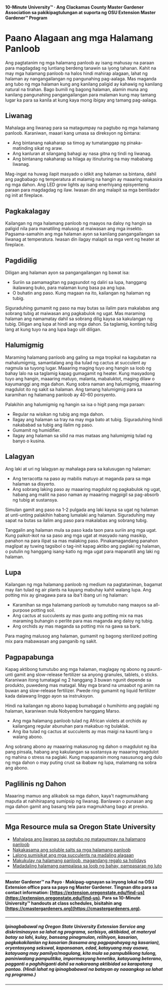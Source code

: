 #### 10-Minute University™ · Ang Clackamas County Master Gardener Association sa pakikipagtulungan at suporta ng OSU Extension Master Gardener™ Program

# Paano Alagaan ang mga Halamang Panloob

Ang pagtatanim ng mga halamang panloob ay isang mahusay na paraan para magdagdag ng luntiang berdeng tanawin sa iyong tahanan. Kahit na may mga halamang panloob na halos hindi mahirap alagaan, lahat ng halaman ay nangangailangan ng pangunahing pag-aalaga. Mas maganda ang tubo ng mga halaman kung ang kanilang paligid ay kahawig ng kanilang natural na tirahan. Bago bumili ng bagong halaman, alamin muna ang kanilang pangunahing pangangailangan para malaman kung may tamang lugar ka para sa kanila at kung kaya mong ibigay ang tamang pag-aalaga.

## Liwanag

Mahalaga ang liwanag para sa matagumpay na pagtubo ng mga halamang panloob. Karaniwan, maaari kang umasa sa direksyon ng bintana:

- Ang bintanang nakaharap sa timog ay tumatanggap ng pinaka-matinding sikat ng araw.
- Ang kanluran at silangang bahagi ay nasa gitna ng tindi ng liwanag.
- Ang bintanang nakaharap sa hilaga ay itinuturing na may mababang liwanag.

Mag-ingat na huwag ilapit masyado o idikit ang halaman sa bintana, dahil ang pagbabago ng temperatura at malamig na hangin ay maaaring makasira ng mga dahon. Ang LED grow lights ay isang enerhiyang episyenteng paraan para magdagdag ng ilaw. Iwasan din ang malapit sa mga bentilador ng init at fireplace.

## Pagkakalagay

Kailangan ng mga halamang panloob ng maayos na daloy ng hangin sa paligid nila para manatiling malusog at maiwasan ang mga insekto. Pagsama-samahin ang mga halaman ayon sa kanilang pangangailangan sa liwanag at temperatura. Iwasan din ilagay malapit sa mga vent ng heater at fireplace.

## Pagdidilig

Diligan ang halaman ayon sa pangangailangan ng bawat isa:

- Suriin sa pamamagitan ng pagsundot ng daliri sa lupa, hanggang ikalawang buko, para malaman kung basa pa ang lupa.
- O buhatin ang paso. Kung magaan na ito, kailangan ng halaman ng tubig.

Siguraduhing gumamit ng paso na may butas sa ilalim para makalabas ang sobrang tubig at maiwasan ang pagkabulok ng ugat. Mas maraming halaman ang namamatay dahil sa sobrang dilig kaysa sa kakulangan ng tubig. Diligan ang lupa at hindi ang mga dahon. Sa taglamig, konting tubig lang at kung tuyo na ang lupa bago ulit diligan.

## Halumigmig

Maraming halamang panloob ang galing sa mga tropikal na kagubatan na mahalumigmig, samantalang ang iba tulad ng cactus at succulent ay nagmula sa tuyong lugar. Maaaring maging tuyo ang hangin sa loob ng bahay lalo na sa taglamig kapag gumagamit ng heater. Kung masyadong tuyo ang hangin, maaaring matuyo, malanta, mabaluktot, maging dilaw o kayumanggi ang mga dahon. Kung sobra naman ang halumigmig, maaaring magdulot ito ng sakit sa halaman. Ang tamang halumigmig para sa karamihan ng halamang panloob ay 40-60 porsyento.

Palakihin ang halumigmig ng hangin sa isa o higit pang mga paraan:

- Regular na wisikan ng tubig ang mga dahon.
- Ilagay ang halaman sa tray na may mga bato at tubig. Siguraduhing hindi nakababad sa tubig ang ilalim ng paso.
- Gumamit ng humidifier.
- Ilagay ang halaman sa silid na mas mataas ang halumigmig tulad ng banyo o kusina.

## Lalagyan

Ang laki at uri ng lalagyan ay mahalaga para sa kalusugan ng halaman:

- Ang terracotta na paso ay mabilis matuyo at maganda para sa mga halaman sa disyerto.
- Ang sobrang laking paso ay maaaring magdulot ng pagkabulok ng ugat, habang ang maliit na paso naman ay maaaring magpigil sa pag-absorb ng tubig at sustansya.

Simulan gamit ang paso na 1-2 pulgada ang laki kaysa sa ugat ng halaman at unti-unting palakihin habang lumalaki ang halaman. Siguraduhing may sapat na butas sa ilalim ang paso para makalabas ang sobrang tubig.

Tanggalin ang halaman mula sa paso kada taon para suriin ang mga ugat. Kung paikot-ikot na sa paso ang mga ugat at masyado nang masikip, panahon na para ilipat sa mas malaking paso. Pinakamagandang panahon maglipat ay tuwing tagsibol o tag-init kapag aktibo ang paglaki ng halaman, o putulin ng hanggang isang-katlo ng mga ugat para mapanatili ang laki ng halaman.

## Lupa

Kailangan ng mga halamang panloob ng medium na pagtataniman, bagamat may ilan tulad ng air plants na kayang mabuhay kahit walang lupa. Ang potting mix ay ginagawa para sa iba't ibang uri ng halaman:

- Karamihan sa mga halamang panloob ay tumutubo nang maayos sa all-purpose potting soil.
- Ang cactus at succulents ay mas gusto ang potting mix na mas maraming buhangin o perlite para mas maganda ang daloy ng tubig.
- Ang orchids ay mas maganda sa potting mix na gawa sa bark.

Para maging malusog ang halaman, gumamit ng bagong sterilized potting mix para mabawasan ang panganib ng sakit.

## Pagpapabunga

Kapag aktibong tumutubo ang mga halaman, maglagay ng abono ng paunti-unti gamit ang slow-release fertilizer sa anyong granules, tablets, o sticks. Karaniwan itong tumatagal ng 2 hanggang 3 buwan ngunit depende sa produkto, puwedeng mas matagal. May mga brand na umaabot ng anim na buwan ang slow-release fertilizer. Pwede ring gumamit ng liquid fertilizer kada dalawang linggo ayon sa instruksyon.

Hindi na kailangan ng abono kapag bumabagal o humihinto ang paglaki ng halaman, karaniwan mula Nobyembre hanggang Marso.

- Ang mga halamang panloob tulad ng African violets at orchids ay kailangang regular abunuhan para makabuo ng bulaklak.
- Ang iba tulad ng cactus at succulents ay mas maigi na kaunti lang o walang abono.

Ang sobrang abono ay maaaring makasunog ng dahon o magdulot ng iba pang pinsala, habang ang kakulangan sa sustansya ay maaaring magdulot ng mahina o stress na paglaki. Kung mapapansin mong nasusunog ang dulo ng mga dahon o may puting crust sa ibabaw ng lupa, malamang na sobra ang abono.

## Paglilinis ng Dahon

Maaaring mamuo ang alikabok sa mga dahon, kaya't nagmumukhang maputla at nahihirapang sumipsip ng liwanag. Banlawan o punasan ang mga dahon gamit ang basang tela para magmukhang bago at presko.

---

## Mga Resource mula sa Oregon State University

- [Mahalaga ang liwanag sa pagtubo ng matagumpay na halamang panloob](https://extension.oregonstate.edu/news/light-exposure-key-growing-successful-houseplants)
- [Nakakasama ang soluble salts sa mga halamang panloob](https://extension.oregonstate.edu/news/soluble-salts-damaging-houseplants)
- [Lalong sumisikat ang mga succulents na madaling alagaan](https://extension.oregonstate.edu/news/carefree-succulents-continue-grow-popularity)
- [Makukulay na halamang panloob, magandang regalo sa holidays](https://extension.oregonstate.edu/news/colorful-indoor-plants-make-delightful-gifts-holidays)
- [Madadaling halamang pampalasa sa loob ng bahay, pampasarap ng luto](https://extension.oregonstate.edu/news/pot-table-easy-indoor-herbs-spice-cooking)

---

#### Master Gardener™ na Payo · Makipag-ugnayan sa inyong lokal na OSU Extension office para sa payo ng Master Gardener. Tingnan dito para sa contact information: [https://extension.oregonstate.edu/find-us](https://extension.oregonstate.edu/find-us). Para sa 10-Minute University™ handouts at class schedules, bisitahin ang [https://cmastergardeners.org](https://cmastergardeners.org).

---

##### Ipinagbabawal ng Oregon State University Extension Service ang diskriminasyon sa lahat ng programa, serbisyo, aktibidad, at materyal batay sa lahi, kulay, bansang pinagmulan, relihiyon, kasarian, pagkakakilanlan ng kasarian (kasama ang pagpapahayag ng kasarian), oryentasyong sekswal, kapansanan, edad, katayuang may asawa, katayuang may pamilya/magulang, kita mula sa pampublikong tulong, paniniwalang pampulitika, impormasyong henetiko, katayuang beterano, pagganti o paghihiganti dahil sa nakaraang aktibidad sa karapatang pantao. (Hindi lahat ng ipinagbabawal na batayan ay naaangkop sa lahat ng programa.)
---